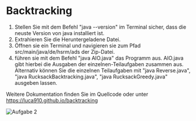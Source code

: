 # Backtracking

1. Stellen Sie mit dem Befehl "java --version" im Terminal sicher, dass die neuste Version von java installiert ist.
2. Extrahieren Sie die Heruntergeladene Datei.
3. Öffnen sie ein Terminal und navigieren sie zum Pfad src/main/java/de/hsrm/ads der Zip-Datei.
4. führen sie mit dem Befehl "java AIO.java" das Programm aus.
   AIO.java gibt hierbei die Ausgaben der einzelnen-Teilaufgaben zusammen aus.
   Alternativ können Sie die einzelnen Teilaufgaben mit "java Reverse.java", "java RucksackBacktracking.java", "java RucksackGreedy.java" ausgeben lassen.

Weitere Dokumentation finden Sie im Quellcode oder unter https://luca910.github.io/backtracking

![Aufgabe 2]([https://github.com/luca910/Backtracking/blob/master/A2.png])
  

